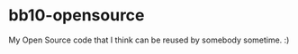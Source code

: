 bb10-opensource
===============

My Open Source code that I think can be reused by somebody sometime. :)